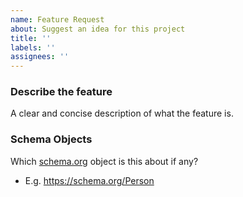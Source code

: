 ```yaml
---
name: Feature Request
about: Suggest an idea for this project
title: ''
labels: ''
assignees: ''
---
```


### Describe the feature

A clear and concise description of what the feature is.

### Schema Objects

Which [schema.org](https://schema.org) object is this about if any?

- E.g. https://schema.org/Person

